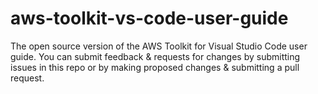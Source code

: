 # aws-toolkit-vs-code-user-guide
The open source version of the AWS Toolkit for Visual Studio Code user guide. You can submit feedback &amp; requests for changes by submitting issues in this repo or by making proposed changes &amp; submitting a pull request.
